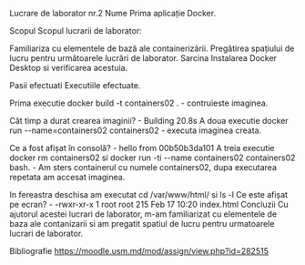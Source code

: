 Lucrare de laborator nr.2
Nume
Prima aplicație Docker.

Scopul
Scopul lucrarii de laborator:

Familiariza cu elementele de bază ale containerizării.
Pregătirea spațiului de lucru pentru următoarele lucrări de laborator.
Sarcina
Instalarea Docker Desktop si verificarea acestuia.

Pasii efectuati
Executiile efectuate.

Prima executie docker build -t containers02 . - contruieste imaginea.

Cât timp a durat crearea imaginii? - Building 20.8s
A doua executie docker run --name=containers02 containers02 - executa imaginea creata.

Ce a fost afișat în consolă? -
hello from 00b50b3da101
A treia executie docker rm containers02 si docker run -ti --name containers02 containers02 bash. - Am sters containerul cu numele containers02, dupa executarea repetata am accesat imaginea.

In fereastra deschisa am executat cd /var/www/html/ si ls -l
Ce este afișat pe ecran? -
-rwxr-xr-x 1 root root 215 Feb 17 10:20 index.html
Concluzii
Cu ajutorul acestei lucrari de laborator, m-am familiarizat cu elementele de baza ale contanizarii si am pregatit spatiul de lucru pentru urmatoarele lucrari de laborator.

Bibliografie
https://moodle.usm.md/mod/assign/view.php?id=282515